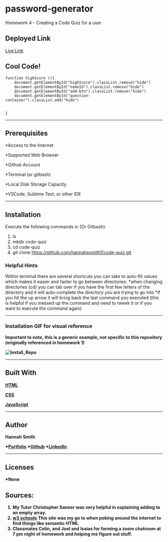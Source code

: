 # password-generator

Homework 4 - Creating a Code Quiz for a user


## Deployed Link
[Live Link](https://hannahpsmith1.github.io/code-quiz/)


## Cool Code! 

```
function highScore (){
    document.getElementById("highScore").classList.remove("hide")
    document.getElementById("nameId").classList.remove("hide")
    document.getElementById("add-btn").classList.remove("hide")
    document.getElementById("question-container").classList.add("hide")


}
```


---

## Prerequisites

*Access to the Internet

*Supported Web Browser

*Github Account

*Terminal (or gitbash)

*Local Disk Storage Capacity 

*VSCode, Sublime Text, or other IDE

---

## Installation
<p>Execute the following commands in  (Or Gitbash): 

1. ls 
2. mkdir code-quiz
3. cd code-quiz
4. git clone https://github.com/hannahpsmith1/code-quiz.git 



### Helpful Hints
Within terminal there are several shortcuts you can take to auto-fill values which makes it easier and faster to go between directories:
*when changing directories (cd) you can tab over if you have the first few letters of the directory and it will auto-complete the directory you are trying to go into
*if you hit the up arrow it will bring back the last command you executed (this is helpful if you messed up the command and need to tweek it or if you want to execute the command again)

---

### Installation GIF for visual reference
<b> Important to note, this is a generic example, not specific to this repository (originally referenced in homework 1)<b>

![Install_Repo](https://user-images.githubusercontent.com/59800839/84457296-2bf62b80-ac17-11ea-9da2-f61f7d13522f.gif)


---

## Built With
[HTML](https://developer.mozilla.org/en-US/docs/Web/HTML)

[CSS](https://developer.mozilla.org/en-US/docs/Web/CSS)

[JavaScript](https://www.javascript.com/)

---

## Author
**Hannah Smith**  

*[Portfolio](https://github.com/hannahpsmith1)
*[Github](https://github.com/hannahpsmith1/password-generator)
*[LinkedIn](https://www.linkedin.com/in/hannah-patience-smith/)

---
## Licenses
*None



## Sources:
1. My Tutor Christopher Sanner was very helpful in explaining adding to an empty array. 
2. [w3 schools](https://www.w3schools.com/) This site was my go to when poking around the internet to find things like semantic HTML
3. Classmates Colin, and Joel and Isaias for forming a zoom chatroom at 7 pm night of homework and helping me figure out stuff. 

